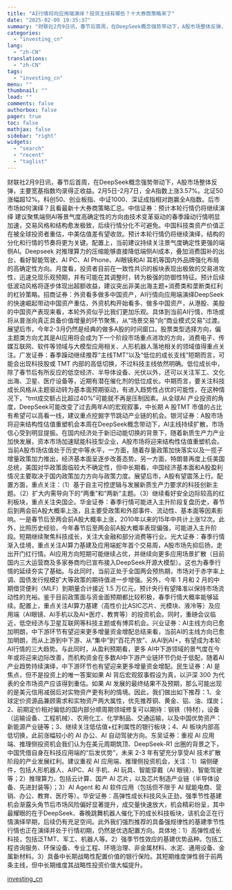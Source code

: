 ```yaml
---
title: "AI行情将向应用端演绎？投资主线有哪些？十大券商策略来了"
date: "2025-02-09 19:35:37"
summary: "财联社2月9日讯，春节后首周，在DeepSeek概念强势带动下，A股市场整体反弹，主要宽基指数均录..."
categories:
  - "investing_cn"
lang:
  - "zh-CN"
translations:
  - "zh-CN"
tags:
  - "investing_cn"
menu: ""
thumbnail: ""
lead: ""
comments: false
authorbox: false
pager: true
toc: false
mathjax: false
sidebar: "right"
widgets:
  - "search"
  - "recent"
  - "taglist"
---
```


财联社2月9日讯，春节后首周，在DeepSeek概念强势带动下，A股市场整体反弹，主要宽基指数均录得正收益。2月5日-2月7日，全A指数上涨3.57%。北证50涨幅超12%。科创50、创业板指、中证1000、深证成指相对跑赢全A指数。后市市场如何演绎？且看最新十大券商策略汇总。中信证券：预计本轮行情仍将继续演绎 建议聚焦端侧AI等景气度高确定性的方向由技术变革驱动的春季躁动行情明显加速，交易风格和结构愈发极致，后续行情分化不可避免。中国科技类资产价值正在被全球投资者重估，中美估值差有望收敛。预计本轮行情仍将继续演绎，结构的分化和行情的节奏将更为关键。配置上，当前建议持续关注景气度确定性更强的端侧AI。Deepseek 对推理算力的压缩能够直接降低端侧AI成本，叠加消费国补的出台，看好智能驾驶、AI PC、AI Phone、AI眼镜和AI 耳机等国内外品牌强化布局的高确定性方向。月度看，投资者目前在一致性共识的板块表现出极致的交易进攻性，迅速兑现乐观预期，并有可能在其调整时，转为极强的防御性特征。预计后续低波动风格将逐步体现出超额收益，建议突出非美出海主题+消费类和垄断类红利的杠铃策略。招商证券：外资看多做多中国资产，AI行情向应用端演绎DeepSeek的快速崛起带动中国资产重估，外资机构开始看多、做多中国资产，从港股、美股的中国资产表现来看，本轮外资似乎比我们更加乐观。具体到当前AI行情，市场或将从普涨向真正具备价值增量的环节聚焦，从“场景交易”向“商业模式交易”过渡。展望后市，今年2-3月仍然是经典的做多A股的时间窗口。股票类型选择方向，偏主题类方向尤其是AI应用将会成为下一个阶段市场重点进攻的方向，消费电子、传媒互联网、软件等领域与大模型应用相关、人形机器人落地相关的领域值得重点关注。广发证券：春季躁动继续推荐“主线TMT”以及“低位的成长支线”短期而言，可能会出现科技股或 TMT 内部的高低切换，不过科技主线依然明确。低位成长中，除了春节后有所反应的低空经济、半导体设备、光伏以外，还可以关注军工、文化出海、卫星、医疗设备等，近期有潜在催化剂的低位成长。中期而言，要关注科技成长风格从主题驱动转为基本面预期驱动，有进入趋势性占优的可能性，在这种情况下，“tmt成交额占比超过40%”可能就不再是压制因素。从全球AI 产业投资的角度，DeepSeek可能改变了过去两年AI的宏观叙事，中长期 A 股TMT 市值的占比有希望可以高看一线，建议重点挖掘字节跳动产业链的机会。银河证券：A股市场将迎来结构性估值重塑机会本周在DeepSeek概念带动下，AI主线持续扩散，市场信心受到明显提振。在国内经济处于新旧动能切换的背景下，随着新质生产力产业加快发展，资本市场加速赋能科技型企业，A股市场将迎来结构性估值重塑机会。当前A股市场估值处于历史中等水平，一方面，随着存量政策加快落实以及一揽子增量政策加力推出，经济基本面呈逐步改善态势。另一方面，特朗普再度上任美国总统，美国对华政策面临较大不确定性，但中长期看，中国经济基本面和A股盈利情况主要取决于国内政策加力方向与政策力度。展望后市，A股有望震荡上行。配置方面，重点关注：（1）基于自主可控逻辑与发展新质生产力要求的科技创新主题。（2）扩大内需导向下的“两重”和“两新”主题。（3）继续看好安全边际较高的红利板块，重点关注央国企。华金证券：春季行情可能进入主升阶段复盘历史，春节后到两会前A股大概率上涨，且主要受政策和外部事件、流动性、基本面等因素影响。一是春节后至两会前A股大概率上涨，2010年以来的15年中共计上涨12次。此外，比照历史经验，今年春节后至两会前A股大概率表现偏强，可能进入主升阶段。短期继续聚焦科技成长，关注大金融和部分消费等行业。光大证券：春季行情渐入佳境，重点关注AI算力基建及应用端蛇年首个交易周，A股市场先抑后扬，走出开门红行情。AI应用方向短期可能继续占优，并继续向更多应用场景扩散（目前国内三大运营商及多家券商均已宣布接入DeepSeek开源大模型）。这也为春季行情的延续夯实了基础。与此同时，当前正处于全国两会预热期，市场对于赤字率上调、国债发行规模扩大等政策的期待值进一步增强。另外，今年 1 月和 2 月的中期借贷便利（MLF）到期量合计接近 1.5 万亿元，预计央行有望降准以保持市场流动性的充裕。鉴于目前政策面与资金面预期都比较积极，春季行情大概率能够延续。配置上，重点关注AI算力基建（高性价比ASIC芯片、光模块、液冷等）及应用端（AI眼镜、AI手机以及AI+医疗、教育等）的投资机会。同时，重磅会议临近，低空经济与卫星互联网等科技主题或有博弈机会。兴业证券：AI主线方向已愈加明朗，中下游环节有望迎来更多增量资金增配总结来看，当前AI的主线方向已愈加明朗，而从上游到中下游、从“集中”到“百花齐放”、从AI到AI+，有望成为本轮AI行情的三大趋势。与此同时，从盈利预期看，更多 AI中下游领域的景气度在今年或将迎来边际改善，而机构资金在多数AI中下游产业链环节仍处于低配，随着AI产业趋势持续演绎，中下游环节也有望迎来更多增量资金增配。民生证券：AI 是焦点，但不是投资上的唯一答案如果 AI 背后宏观叙事假设为真，以沪深 300 为代表的全市场资产应该得到重估。如果 AI 发展的最终结果不及预期，那么可能出现的是美元信用减弱后对实物资产更有利的情境。因此，我们做出如下推荐：1、全球定价资源品兼顾需求和实物资产两大属性，优先推荐铜、黄金、铝、油、煤炭；2、前期定价相对偏低的国内部分顺周期领域修复可以期待：钢铁（特材），设备（运输设备、工程机械）、农用化工、化学制品、交通运输，以及中国优势资产：新能源产业链等；3、继续关注低估值+红利属性的银行板块；4、AI 板块内部高低切换，此前涨幅较小的 AI 办公、AI 自动驾驶方向。东吴证券：重视 AI 应用端、推理侧投资机会我们认为在美元周期筑顶、DeepSeek-R1 出圈的背景之下，中国凭借自身在科技应用端的“后发优势”，未来 2-3 年有望充分享受AI 技术扩散阶段的产业发展红利。建议重视 AI 应用端、推理侧投资机会，关注：1）端侧硬件，包括人形机器人、AIPC、AI 手机、AI 玩具、智能穿戴（AI 眼镜）、智能驾驶等；2）推理算力，包括云计算、国产 AI 芯片，以及芯片制造产业链（半导体设备、先进封装等）；3）AI Agent 和 AI 软件应用（包括但不限于 AI 赋能电商、营销、办公、教育、医疗等）。华安证券：高弹性成长科技风头正劲，强季节性基建机会渐露头角节后市场风险偏好显著提升，成交量快速放大，机会精彩纷呈，其中最耀眼的在于DeepSeek、春晚跳舞机器人催化下的成长科技板块，该机会正在行情演绎早期，后续仍有充足空间。此外我们强烈推荐的具备强规律性的基建季节性行情也正在演绎并处于行情初期，仍然是优选配置方向。具体地：1）高弹性成长科技，包括泛TMT、军工、机器人等。2）强季节性效应的基建优势品种。包括工程咨询服务、环保设备、专业工程、环境治理、非金属材料、水泥、通用设备、金属新材料。3）具备中长期战略性配置价值的银行保险。其短期维度弹性弱于前两条主线，但中长期维度其战略性投资价值大幅提升。

[investing_cn](https://cn.investing.com/news/stock-market-news/article-2663395)
